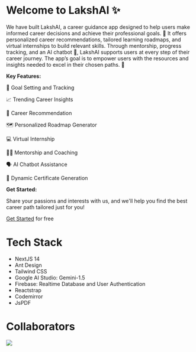 # Welcome to <b>LakshAI</b> ✨
We have built LakshAI, a career guidance app designed to help users make informed career decisions and achieve their professional goals. 🚀 It offers personalized career recommendations, tailored learning roadmaps, and virtual internships to build relevant skills. Through mentorship, progress tracking, and an AI chatbot 🤖, LakshAI supports users at every step of their career journey. The app’s goal is to empower users with the resources and insights needed to excel in their chosen paths. 💼

<b>Key Features:</b>

🎯 Goal Setting and Tracking

📈 Trending Career Insights

🤖 Career Recommendation

🗺️ Personalized Roadmap Generator

💻 Virtual Internship

🧑‍🏫 Mentorship and Coaching

🗣️ AI Chatbot Assistance

🏅 Dynamic Certificate Generation


<b>Get Started:</b>

Share your passions and interests with us, and we'll help you find the best career path tailored just for you!

[Get Started](https://laksh-ai.vercel.app/GetStarted) for free

# Tech Stack
- NextJS 14
- Ant Design
- Tailwind CSS
- Google AI Studio: Gemini-1.5
- Firebase: Realtime Database and User Authentication
- Reactstrap
- Codemirror
- JsPDF

# Collaborators

<a href="https://github.com/AtharvaKolekar/laksh-ai/graphs/contributors">
  <img src="https://contrib.rocks/image?repo=AtharvaKolekar/laksh-ai" />
</a>
